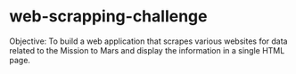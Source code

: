 # web-scrapping-challenge
Objective: To build a web application that scrapes various websites for data related to the Mission to Mars and display the information in a single HTML page. 
